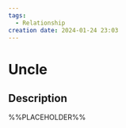 ```yaml
---
tags:
  - Relationship
creation date: 2024-01-24 23:03
---
```

# Uncle

## Description

%%PLACEHOLDER%%
